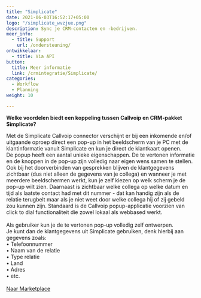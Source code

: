 ```yaml
---
title: "Simplicate"
date: 2021-06-03T16:52:17+05:00
logo: "/simplicate_wvzjue.png"
description: Sync je CRM-contacten en -bedrijven.
meer_info:
  - title: Support
    url: /ondersteuning/
ontwikkelaar:
  - title: Via API
button:
  title: Meer informatie
  link: /crmintegratie/Simplicate/
categories:
  - Workflow
  - Planning
weight: 10

---
```


**Welke voordelen biedt een koppeling tussen Callvoip en CRM-pakket Simplicate?**

Met de Simplicate Callvoip connector verschijnt er bij een inkomende en/of uitgaande oproep direct een pop-up in het beeldscherm van je PC met de klantinformatie vanuit Simplicate en kun je direct de klantkaart openen. <br>De popup heeft een aantal unieke eigenschappen. De te vertonen informatie en de knoppen in de pop-up zijn volledig naar eigen wens samen te stellen. Ook bij het doorverbinden van gesprekken blijven de klantgegevens zichtbaar (dus niet alleen de gegevens van je collega) en wanneer je met meerdere beeldschermen werkt, kun je zelf kiezen op welk scherm je de pop-up wilt zien. Daarnaast is zichtbaar welke collega op welke datum en tijd als laatste contact had met dit nummer - dat kan handig zijn als de relatie terugbelt maar als je niet weet door welke collega hij of zij gebeld zou kunnen zijn. Standaard is de Callvoip popup-applicatie voorzien van click to dial functionaliteit die zowel lokaal als webbased werkt. <br><br>Als gebruiker kun je de te vertonen pop-up volledig zelf ontwerpen. <br>Je kunt dan de klantgegevens uit Simplicate gebruiken, denk hierbij aan gegevens zoals: <br>
&bull; Telefoonnummer<br>
&bull; Naam van de relatie<br>
&bull; Type relatie<br>
&bull; Land<br>
&bull; Adres<br>
&bull; etc.<br><br><a href="/marketplace" class="button">Naar Marketplace</a>
